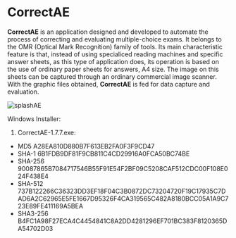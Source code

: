 # CorrectAE
**CorrectAE** is an application designed and developed to automate the process of correcting and evaluating multiple-choice exams.
It belongs to the OMR (Optical Mark Recognition) family of tools. Its main characteristic feature is that, instead of using specialiced 
reading machines and specific answer sheets, as this type of application does, its operation is based on the use of ordinary paper sheets 
for answers, A4 size. The image on this sheets can be captured through an ordinary commercial image scanner. With the graphic files obtained,
__CorrectAE__ is fed for data capture and evaluation.


![splashAE](https://github.com/user-attachments/assets/9c43a8e9-d2e9-4448-98d1-3d3d5aa0161f)


Windows Installer: 
1. CorrectAE-1.7.7.exe: 
  -	MD5  	   A28EA810D880B7F613EB2FA0F3F9CD47
  - SHA-1    6B1FDB9DF81F9CB811C4CD29916A0FCA50BC74BE
  -	SHA-256	 90087865B7084717546B55F91E54F2BF09C5208CAF512CDC00F108E024F438E4
  -	SHA-512	 737B122266C36323DD3EF18F04C3B0872DC73204720F19C17935C7DAD6A2C62965E5FE1667D95326F4CA319565C482A8180BCC05A1A9C723E89FE411169A5BEA
  -	SHA3-256 B4FC1A98F27ECA4C4454841C8A2DD4281296EF701BC383F8120365DA54702D03

